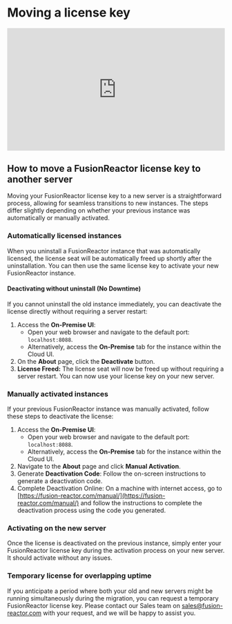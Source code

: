 # Moving a license key 

<div style="padding:56.25% 0 0 0;position:relative;"><iframe src="https://player.vimeo.com/video/1077534030?badge=0&amp;autopause=0&amp;player_id=0&amp;app_id=58479" frameborder="0" allow="autoplay; fullscreen; picture-in-picture; clipboard-write; encrypted-media" style="position:absolute;top:0;left:0;width:100%;height:100%;" title="Moving a FusionReactor License Key"></iframe></div><script src="https://player.vimeo.com/api/player.js"></script>

## How to move a FusionReactor license key to another server
Moving your FusionReactor license key to a new server is a straightforward process, allowing for seamless transitions to new instances. The steps differ slightly depending on whether your previous instance was automatically or manually activated.

### Automatically licensed instances

When you uninstall a FusionReactor instance that was automatically licensed, the license seat will be automatically freed up shortly after the uninstallation. You can then use the same license key to activate your new FusionReactor instance.

#### Deactivating without uninstall (No Downtime)

If you cannot uninstall the old instance immediately, you can deactivate the license directly without requiring a server restart:

1.  Access the **On-Premise UI**:
      * Open your web browser and navigate to the default port: `localhost:8088`.
      * Alternatively, access the **On-Premise** tab for the instance within the Cloud UI.
2.  On the **About** page, click the **Deactivate** button.
3.  **License Freed:** The license seat will now be freed up without requiring a server restart. You can now use your license key on your new server.

### Manually activated instances

If your previous FusionReactor instance was manually activated, follow these steps to deactivate the license:

1.  Access the **On-Premise UI**:
      * Open your web browser and navigate to the default port: `localhost:8088`.
      * Alternatively, access the **On-Premise** tab for the instance within the Cloud UI.
2.  Navigate to the **About** page and click **Manual Activation**.
4.  Generate **Deactivation Code**: Follow the on-screen instructions to generate a deactivation code.
5.  Complete Deactivation Online: On a machine with internet access, go to [https://fusion-reactor.com/manual/](https://fusion-reactor.com/manual/) and follow the instructions to complete the deactivation process using the code you generated.

### Activating on the new server

Once the license is deactivated on the previous instance, simply enter your FusionReactor license key during the activation process on your new server. It should activate without any issues.

### Temporary license for overlapping uptime

If you anticipate a period where both your old and new servers might be running simultaneously during the migration, you can request a temporary FusionReactor license key. Please contact our Sales team on [sales@fusion-reactor.com](mailto:sales@fusion-reactor.com) with your request, and we will be happy to assist you.


